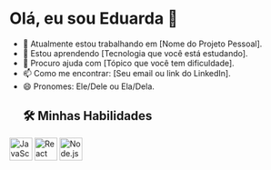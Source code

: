 # Olá, eu sou Eduarda 👋

- 🔭 Atualmente estou trabalhando em [Nome do Projeto Pessoal].
- 🌱 Estou aprendendo [Tecnologia que você está estudando].
- 🤔 Procuro ajuda com [Tópico que você tem dificuldade].
- 📫 Como me encontrar: [Seu email ou link do LinkedIn].
- 😄 Pronomes: Ele/Dele ou Ela/Dela.
  ## 🛠️ Minhas Habilidades

<img src="https://cdn-icons-png.flaticon.com/512/226/226777.png" alt="JavaScript" width="40" height="40"/>
<img src="https://upload.wikimedia.org/wikipedia/commons/thumb/a/a7/React-icon.svg/2300px-React-icon.svg.png" alt="React" width="40" height="40"/>
<img src="https://encrypted-tbn0.gstatic.com/images?q=tbn:ANd9GcT6bebC_d4eWwJ-x9ntqDuT94TvOgumSBVWHg&s" alt="Node.js" width="40" height="40"/>

